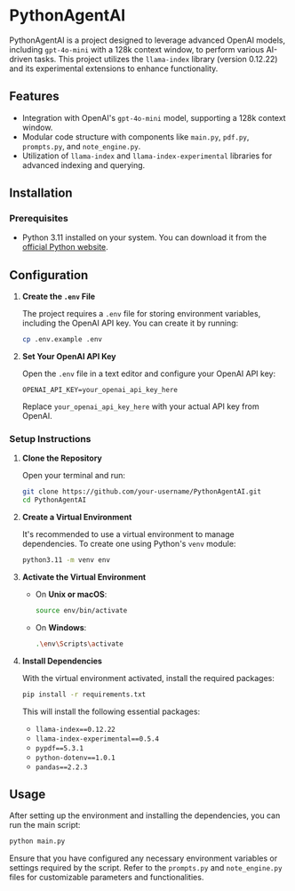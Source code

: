 # PythonAgentAI

PythonAgentAI is a project designed to leverage advanced OpenAI models, including `gpt-4o-mini` with a 128k context window, to perform various AI-driven tasks. This project utilizes the `llama-index` library (version 0.12.22) and its experimental extensions to enhance functionality.

## Features

- Integration with OpenAI's `gpt-4o-mini` model, supporting a 128k context window.
- Modular code structure with components like `main.py`, `pdf.py`, `prompts.py`, and `note_engine.py`.
- Utilization of `llama-index` and `llama-index-experimental` libraries for advanced indexing and querying.

## Installation

### Prerequisites

- Python 3.11 installed on your system. You can download it from the [official Python website](https://www.python.org/downloads/).

## Configuration

1. **Create the `.env` File**

   The project requires a `.env` file for storing environment variables, including the OpenAI API key. You can create it by running:

   ```bash
   cp .env.example .env
   ```

2. **Set Your OpenAI API Key**

   Open the `.env` file in a text editor and configure your OpenAI API key:

   ```
   OPENAI_API_KEY=your_openai_api_key_here
   ```

   Replace `your_openai_api_key_here` with your actual API key from OpenAI.

### Setup Instructions

1. **Clone the Repository**

   Open your terminal and run:

   ```bash
   git clone https://github.com/your-username/PythonAgentAI.git
   cd PythonAgentAI
   ```

2. **Create a Virtual Environment**

   It's recommended to use a virtual environment to manage dependencies. To create one using Python's `venv` module:

   ```bash
   python3.11 -m venv env
   ```

3. **Activate the Virtual Environment**

   - On **Unix or macOS**:

     ```bash
     source env/bin/activate
     ```

   - On **Windows**:

     ```bash
     .\env\Scripts\activate
     ```

4. **Install Dependencies**

   With the virtual environment activated, install the required packages:

   ```bash
   pip install -r requirements.txt
   ```

   This will install the following essential packages:

   - `llama-index==0.12.22`
   - `llama-index-experimental==0.5.4`
   - `pypdf==5.3.1`
   - `python-dotenv==1.0.1`
   - `pandas==2.2.3`

## Usage

After setting up the environment and installing the dependencies, you can run the main script:

```bash
python main.py
```


Ensure that you have configured any necessary environment variables or settings required by the script. Refer to the `prompts.py` and `note_engine.py` files for customizable parameters and functionalities.
